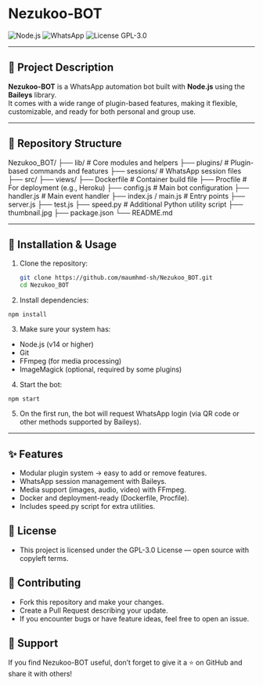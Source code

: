 # Nezukoo-BOT

![Node.js](https://img.shields.io/badge/Node.js-14%2B-green?style=flat-square&logo=node.js)
![WhatsApp](https://img.shields.io/badge/WhatsApp-Bot-blue?style=flat-square)
![License GPL-3.0](https://img.shields.io/badge/License-GPL--3.0-red?style=flat-square)

---

## 📌 Project Description
**Nezukoo-BOT** is a WhatsApp automation bot built with **Node.js** using the **Baileys** library.  
It comes with a wide range of plugin-based features, making it flexible, customizable, and ready for both personal and group use.

---

## 📂 Repository Structure

Nezukoo_BOT/
├── lib/ # Core modules and helpers
├── plugins/ # Plugin-based commands and features
├── sessions/ # WhatsApp session files
├── src/
├── views/
├── Dockerfile # Container build file
├── Procfile # For deployment (e.g., Heroku)
├── config.js # Main bot configuration
├── handler.js # Main event handler
├── index.js / main.js # Entry points
├── server.js
├── test.js
├── speed.py # Additional Python utility script
├── thumbnail.jpg
├── package.json
└── README.md


---

## 🚀 Installation & Usage

1. Clone the repository:
   ```bash
   git clone https://github.com/maumhmd-sh/Nezukoo_BOT.git
   cd Nezukoo_BOT
    ```
   
2. Install dependencies:
```
npm install
```

3. Make sure your system has:
- Node.js (v14 or higher)
- Git
- FFmpeg (for media processing)
- ImageMagick (optional, required by some plugins)

4. Start the bot:
```
npm start
```

5. On the first run, the bot will request WhatsApp login (via QR code or other methods supported by Baileys).
---

## ✨ Features
- Modular plugin system → easy to add or remove features.
- WhatsApp session management with Baileys.
- Media support (images, audio, video) with FFmpeg.
- Docker and deployment-ready (Dockerfile, Procfile).
- Includes speed.py script for extra utilities.

## 📜 License
- This project is licensed under the GPL-3.0 License — open source with copyleft terms.

## 🤝 Contributing
- Fork this repository and make your changes.
- Create a Pull Request describing your update.
- If you encounter bugs or have feature ideas, feel free to open an issue.

## 💖 Support
If you find Nezukoo-BOT useful, don’t forget to give it a ⭐ on GitHub and share it with others!
